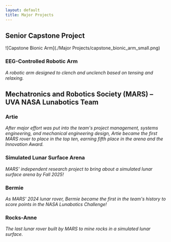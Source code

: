 ```yaml
---
layout: default
title: Major Projects
---
```


## Senior Capstone Project

![Capstone Bionic Arm](./Major Projects/capstone_bionic_arm_small.png)

### EEG-Controlled Robotic Arm
_A robotic arm designed to clench and unclench based on tensing and relaxing._

## Mechatronics and Robotics Society (MARS) – UVA NASA Lunabotics Team

### Artie
_After major effort was put into the team's project management, systems engineering, and mechanical engineering design, Artie became the first MARS rover to place in the top ten, earning fifth place in the arena and the Innovation Award._

### Simulated Lunar Surface Arena
_MARS' independent research project to bring about a simulated lunar surface arena by Fall 2025!_

### Bermie
_As MARS' 2024 lunar rover, Bermie became the first in the team's history to score points in the NASA Lunabotics Challenge!_

### Rocks-Anne
_The last lunar rover built by MARS to mine rocks in a simulated lunar surface._ 
